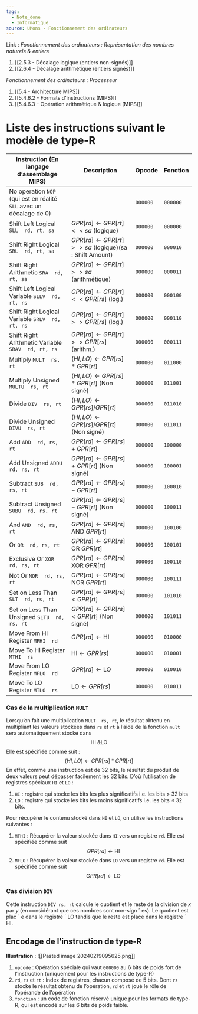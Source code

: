 ```yaml
---
tags:
  - Note_done
  - Informatique
source: UMons - Fonctionnement des ordinateurs
---
```


Link :
_Fonctionnement des ordinateurs : Représentation des nombres naturels & entiers_
1. [[2.5.3 - Décalage logique (entiers non-signés)]]
2. [[2.6.4 - Décalage arithmétique (entiers signés)]]

_Fonctionnement des ordinateurs : Processeur_
1. [[5.4 - Architecture MIPS]]
2. [[5.4.6.2 - Formats d'instructions (MIPS)]]
3. [[5.4.6.3 - Opération arithmétique & logique (MIPS)]]

# Liste des instructions suivant le modèle de type-R
| Instruction (En langage d’assemblage MIPS)                          | Description                                                                        | Opcode   | Fonction |
| ------------------------------------------------------------------- | ---------------------------------------------------------------------------------- | -------- | -------- |
| No operation `NOP` (qui est en réalité `SLL` avec un décalage de 0) |                                                                                    | `000000` | `000000` |
| Shift Left Logical `SLL  rd, rt, sa`                                | $GPR\left[rd\right]\leftarrow GPR\left[rt\right]<< sa$ (logique)                   | `000000` | `000000` |
| Shift Right Logical `SRL  rd, rt, sa`                               | $GPR\left[rd\right]\leftarrow GPR\left[rt\right]>>sa$ (logique)(sa : Shift Amount) | `000000` | `000010` |
| Shift Right Arithmetic `SRA  rd, rt, sa`                            | $GPR\left[rd\right]\leftarrow GPR\left[rt\right]>>sa$ (arithmétique)               | `000000` | `000011` |
| Shift Left Logical Variable `SLLV  rd, rt, rs`                      | $GPR\left[rd\right]\leftarrow GPR\left[rt\right]<< GPR\left[rs\right]$ (log.)      | `000000` | `000100` |
| Shift Right Logical Variable `SRLV  rd, rt, rs`                     | $GPR\left[rd\right]\leftarrow GPR\left[rt\right]>> GPR\left[rs\right]$ (log.)      | `000000` | `000110` |
| Shift Right Arithmetic Variable `SRAV  rd, rt, rs`                  | $GPR\left[rd\right]\leftarrow GPR\left[rt\right]>> GPR\left[rs\right]$ (arithm.)   | `000000` | `000111` |
| Multiply `MULT  rs, rt`                                             | $\left(HI, LO\right)\leftarrow GPR\left[rs\right]* GPR\left[rt\right]$             | `000000` | `011000` |
| Multiply Unsigned `MULTU  rs, rt`                                   | $\left(HI, LO\right)\leftarrow GPR\left[rs\right]* GPR\left[rt\right]$ (Non signé) | `000000` | `011001` |
| Divide `DIV  rs, rt`                                                | $\left(HI, LO\right)\leftarrow GPR\left[rs\right]/ GPR\left[rt\right]$             | `000000` | `011010` |
| Divide Unsigned `DIVU  rs, rt`                                      | $\left(HI, LO\right)\leftarrow GPR\left[rs\right]/ GPR\left[rt\right]$ (Non signé) | `000000` | `011011` |
| Add `ADD  rd, rs, rt`                                               | $GPR\left[rd\right]\leftarrow GPR\left[rs\right]+ GPR\left[rt\right]$              | `000000` | `100000` |
| Add Unsigned `ADDU  rd, rs, rt`                                     | $GPR\left[rd\right]\leftarrow GPR\left[rs\right]+ GPR\left[rt\right]$ (Non signé)  | `000000` | `100001` |
| Subtract `SUB  rd, rs, rt`                                          | $GPR\left[rd\right]\leftarrow GPR\left[rs\right]- GPR\left[rt\right]$              | `000000` | `100010` |
| Subtract Unsigned `SUBU  rd, rs, rt`                                | $GPR\left[rd\right]\leftarrow GPR\left[rs\right]- GPR\left[rt\right]$ (Non signé)  | `000000` | `100011` |
| And `AND  rd, rs, rt`                                               | $GPR\left[rd\right]\leftarrow GPR\left[rs\right]\text{ AND } GPR\left[rt\right]$   | `000000` | `100100` |
| Or `OR  rd, rs, rt`                                                 | $GPR\left[rd\right]\leftarrow GPR\left[rs\right]\text{ OR } GPR\left[rt\right]$    | `000000` | `100101` |
| Exclusive Or `XOR  rd, rs, rt`                                      | $GPR\left[rd\right]\leftarrow GPR\left[rs\right]\text{ XOR } GPR\left[rt\right]$   | `000000` | `100110` |
| Not Or `NOR  rd, rs, rt`                                            | $GPR\left[rd\right]\leftarrow GPR\left[rs\right]\text{ NOR } GPR\left[rt\right]$   | `000000` | `100111` |
| Set on Less Than `SLT  rd, rs, rt`                                  | $GPR\left[rd\right]\leftarrow GPR\left[rs\right]< GPR\left[rt\right]$              | `000000` | `101010` |
| Set on Less Than Unsigned `SLTU  rd, rs, rt`                        | $GPR\left[rd\right]\leftarrow GPR\left[rs\right]< GPR\left[rt\right]$ (Non signé)  | `000000` | `101011` |
| Move From HI Register `MFHI  rd`                                    | $GPR\left[rd\right]\leftarrow \text{HI}$                                           | `000000` | `010000` |
| Move To HI Register `MTHI  rs`                                      | $\text{HI}\leftarrow GPR\left[rs\right]$                                           | `000000` | `010001` |
| Move From LO Register `MFLO  rd`                                    | $GPR\left[rd\right]\leftarrow \text{LO}$                                           | `000000` | `010010` |
| Move To LO Register `MTLO  rs`                                      | $\text{LO}\leftarrow GPR\left[rs\right]$                                           | `000000` | `010011` |
### Cas de la multiplication `MULT`
Lorsqu’on fait une multiplication `MULT  rs, rt`, le résultat obtenu en multipliant les valeurs stockées dans `rs` et `rt` à l’aide de la fonction `mult` sera automatiquement stocké dans $$\text{HI \& LO}$$
Elle est spécifiée comme suit : $$\left(HI, LO\right)\leftarrow GPR\left[rs\right]* GPR\left[rt\right]$$
En effet, comme une instruction est de 32 bits, le résultat du produit de deux valeurs peut dépasser facilement les 32 bits. D’où l’utilisation de registres spéciaux `HI` et `LO` :
1. `HI` : registre qui stocke les bits les plus significatifs i.e. les bits > 32 bits
2. `LO` : registre qui stocke les bits les moins significatifs i.e. les bits $\le$ 32 bits. 

Pour récupérer le contenu stocké dans `HI` et `LO`, on utilise les instructions suivantes :
1. `MFHI` : Récupérer la valeur stockée dans `HI` vers un registre `rd`. Elle est spécifiée comme suit $$GPR\left[rd\right]\leftarrow \text{HI}$$
2. `MFLO` : Récupérer la valeur stockée dans `LO` vers un registre `rd`. Elle est spécifiée comme suit $$GPR\left[rd\right]\leftarrow \text{LO}$$

### Cas division `DIV`
Cette instruction `DIV rs, rt` calcule le quotient et le reste de la division de $x$ par $y$ (en considérant que ces nombres sont non-sign ´ es). Le quotient est plac ´ e dans le registre ´ LO tandis que le reste est place dans le registre ´ HI.

## Encodage de l’instruction de type-R
**Illustration** : ![[Pasted image 20240219095625.png]]
1. `opcode` : Opération spéciale qui vaut `000000` au 6 bits de poids fort de l’instruction (uniquement pour les instructions de type-R)
2. `rd`, `rs` et `rt` : Index de registres, chacun composé de 5 bits. Dont `rs` stocke le résultat obtenu de l’opération, `rd` et `rt` joué le rôle de l’opérande de l’opération
3. `fonction` : un code de fonction réservé unique pour les formats de type-R, qui est encodé sur les 6 bits de poids faible.
